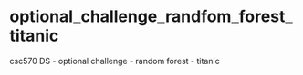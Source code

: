 # optional_challenge_randfom_forest_titanic
csc570 DS - optional challenge - random forest - titanic

